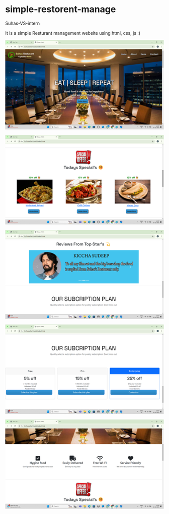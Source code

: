 # simple-restorent-manage
Suhas-VS-intern

It is a simple Resturant management website using html, css, js :)

![image alt](https://github.com/Suhas-l6361/simple-restorent-manage/blob/500123509e191c469e39ed1e0510ebda8b03be33/Screenshot%20(20).png)

![image alt](https://github.com/Suhas-l6361/simple-restorent-manage/blob/fb02cb4b4d29c9b275b3c63434f90fbbcc7d8808/Screenshot%20(21).png)

![image alt](https://github.com/Suhas-l6361/simple-restorent-manage/blob/cb8ca354e567607488a392aa220fccf6ca1b37d4/Screenshot%20(22).png)

![image alt](https://github.com/Suhas-l6361/simple-restorent-manage/blob/3c06ce2369052ab8febb57a5f279dd52c5be4e4a/Screenshot%20(23).png)

![image alt](https://github.com/Suhas-l6361/simple-restorent-manage/blob/f19845fee4957bf72767e8433577f57e176dcab6/Screenshot%20(24).png)
